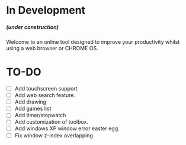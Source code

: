 # In Development
##### (under construction)
Welcome to an online tool designed to improve your productivity whilst using a web browser or CHROME OS.

# TO-DO 
- [ ] Add touchscreen support
- [ ] Add web search feature.
- [ ] Add drawing
- [ ] Add games list
- [ ] Add timer/stopwatch
- [ ] Add customization of toolbox.
- [ ] Add windows XP window error easter egg.
- [ ] Fix window z-index overlapping
